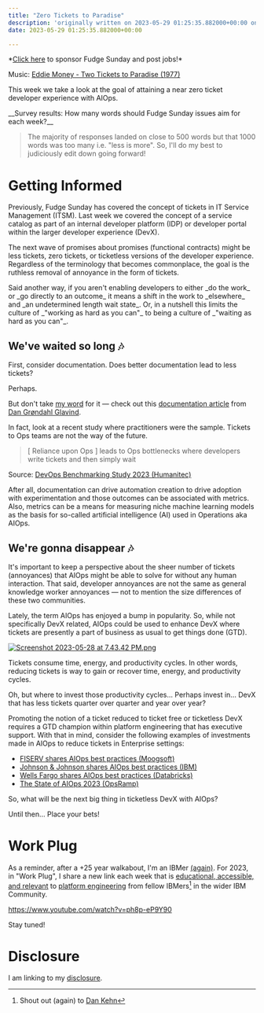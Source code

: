 ```yaml
---
title: "Zero Tickets to Paradise"
description: 'originally written on 2023-05-29 01:25:35.882000+00:00 on LAMP with vi, WordPress, Jekyll, Gatsby Cloud, Netlify, Revue, Substack, or Buttondown'
date: 2023-05-29 01:25:35.882000+00:00

---
```


\*[Click here](https://fudgesunday.pallet.com/hire?pallet=fudgesunday) to sponsor Fudge Sunday and post jobs!\*

Music: [Eddie Money - Two Tickets to Paradise (1977)](https://www.youtube.com/watch?v=JxcUmAVG3RQ)

This week we take a look at the goal of attaining a near zero ticket developer experience with AIOps.

\_\_Survey results: How many words should Fudge Sunday issues aim for each week?\_\_

> The majority of responses landed on close to 500 words but that 1000 words was too many i.e. "less is more". So, I'll do my best to judiciously edit down going forward!

# Getting Informed

Previously, Fudge Sunday has covered the concept of tickets in IT Service Management (ITSM). Last week we covered the concept of a service catalog as part of an internal developer platform (IDP) or developer portal within the larger developer experience (DevX).

The next wave of promises about promises (functional contracts) might be less tickets, zero tickets, or ticketless versions of the developer experience. Regardless of the terminology that becomes commonplace, the goal is the ruthless removal of annoyance in the form of tickets.

Said another way, if you aren't enabling developers to either \_do the work\_ or \_go directly to an outcome\_ it means a shift in the work to \_elsewhere\_ and \_an undetermined length wait state\_. Or, in a nutshell this limits the culture of \_"working as hard as you can"\_ to being a culture of \_"waiting as hard as you can"\_.

## We've waited so long 🎶

First, consider documentation. Does better documentation lead to less tickets?

Perhaps. 

But don't take [my word](https://fudge.org/archive/fudge-sunday-everything-counts-in-ops-amounts) for it — check out this [documentation article](https://www.eficode.com/blog/better-documentation-better-platform-developer-experience) from [Dan Grøndahl Glavind](https://www.linkedin.com/in/dangrondahl/).

In fact, look at a recent study where practitioners were the sample. Tickets to Ops teams are not the way of the future.

> [ Reliance upon Ops ] leads to Ops bottlenecks where developers write tickets and then simply wait

Source: [DevOps Benchmarking Study 2023 (Humanitec)](https://humanitec.com/whitepapers/devops-benchmarking-study-2023)

After all, documentation can drive automation creation to drive adoption with experimentation and those outcomes can be associated with metrics. Also, metrics can be a means for measuring niche machine learning models as the basis for so-called artificial intelligence (AI) used in Operations aka AIOps.

## We're gonna disappear 🎶

It's important to keep a perspective about the sheer number of tickets (annoyances) that AIOps might be able to solve for without any human interaction. That said, developer annoyances are not the same as general knowledge worker annoyances — not to mention the size differences of these two communities.

Lately, the term AIOps has enjoyed a bump in popularity. So, while not specifically DevX related, AIOps could be used to enhance DevX where tickets are presently a part of business as usual to get things done (GTD). 

[![Screenshot 2023-05-28 at 7.43.42 PM.png](https://buttondown.imgix.net/images/d494fb57-a13e-4a63-be51-273b801422bb.png?w=960&fit=max)](https://trends.google.com/trends/explore?date=2013-04-28%202023-05-28&q=AIOps&hl=en-US)

Tickets consume time, energy, and productivity cycles. In other words, reducing tickets is way to gain or recover time, energy, and productivity cycles.

Oh, but where to invest those productivity cycles... Perhaps invest in... DevX that has less tickets quarter over quarter and year over year?

Promoting the notion of a ticket reduced to ticket free or ticketless DevX requires a GTD champion within platform engineering that has executive support. With that in mind, consider the following examples of investments made in AIOps to reduce tickets in Enterprise settings:

- [FISERV shares AIOps best practices (Moogsoft) ](https://www.youtube.com/watch?v=bujxPL-8z9Y)
- [Johnson & Johnson shares AIOps best practices (IBM)](https://www.youtube.com/watch?v=EUVRbAplJS8)
- [Wells Fargo shares AIOps best practices (Databricks)](https://www.youtube.com/watch?v=NuL1u\_CIkQw)
- [The State of AIOps 2023 (OpsRamp)](https://www.youtube.com/watch?v=daBWeKhhRN4)

So, what will be the next big thing in ticketless DevX with AIOps?

Until then… Place your bets!

# Work Plug

As a reminder, after a +25 year walkabout, I'm an IBMer [(again)](https://jaycuthrell.com/about/). For 2023, in "Work Plug", I share a new link each week that is [educational, accessible, and relevant](https://www.youtube.com/watch?v=ph8p-eP9Y90) to [platform engineering](https://www.ibm.com/consulting/platform-engineering-services) from fellow IBMers[^IBMer] in the wider IBM Community.

https://www.youtube.com/watch?v=ph8p-eP9Y90

Stay tuned! 

# Disclosure

I am linking to my [disclosure](https://jaycuthrell.com/disclosure/).

[^IBMer]: Shout out (again) to [Dan Kehn](https://www.linkedin.com/in/homebarista/)


